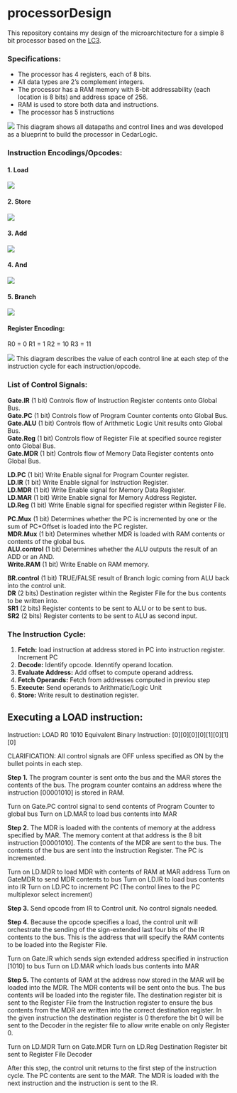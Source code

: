 # processorDesign

This repository contains my design of the microarchitecture for a simple 8 bit processor based on the [LC3][link1].

### Specifications:
* The processor has 4 registers, each of 8 bits.
* All data types are 2’s complement integers.
* The processor has a RAM memory with 8-bit addressability (each location is 8 bits)
and address space of 256.
* RAM is used to store both data and instructions.
* The processor has 5 instructions

<img src="images/blockDiagram.jpeg">
This diagram shows all datapaths and control lines and was developed as a blueprint to build the processor in CedarLogic.


### Instruction Encodings/Opcodes:
#### 1. Load
<img src="images/load.jpeg">


#### 2. Store
<img src="images/store.jpeg">

#### 3. Add
<img src="images/add.jpeg">

#### 4. And
<img src="images/and.jpeg">

#### 5. Branch
<img src="images/branch.jpeg">

#### Register Encoding: 
R0 = 0
R1 = 1
R2 = 10
R3 = 11

<img src="images/finiteStateDiagram.jpeg">
This diagram describes the value of each control line at each step of the instruction cycle for each instruction/opcode.

### List of Control Signals:
**Gate.IR** (1 bit) Controls flow of Instruction Register contents onto Global Bus.<br />
**Gate.PC** (1 bit) Controls flow of Program Counter contents onto Global Bus.<br />
**Gate.ALU** (1 bit) Controls flow of Arithmetic Logic Unit results onto Global Bus.<br />
**Gate.Reg** (1 bit) Controls flow of Register File at specified source register onto Global Bus.<br />
**Gate.MDR** (1 bit) Controls flow of Memory Data Register contents onto Global Bus.<br />

**LD.PC** (1 bit) Write Enable signal for Program Counter register. <br />
**LD.IR** (1 bit) Write Enable signal for Instruction Register. <br />
**LD.MDR** (1 bit) Write Enable signal for Memory Data Register.<br />
**LD.MAR** (1 bit) Write Enable signal for Memory Address Register.<br />
**LD.Reg** (1 bit) Write Enable signal for specified register within Register File. <br />

**PC.Mux** (1 bit) Determines whether the PC is incremented by one or the sum of PC+Offset is loaded into the PC register.<br />
**MDR.Mux** (1 bit) Determines whether MDR is loaded with RAM contents or contents of the global bus.<br />
**ALU.control** (1 bit) Determines whether the ALU outputs the result of an ADD or an AND.<br />
**Write.RAM** (1 bit) Write Enable on RAM memory. <br />

**BR.control** (1 bit) TRUE/FALSE result of Branch logic coming from ALU back into the control unit.<br />
**DR** (2 bits) Destination register within the Register File for the bus contents to be written into.<br />
**SR1** (2 bits) Register contents to be sent to ALU or to be sent to bus.<br />
**SR2** (2 bits) Register contents to be sent to ALU as second input.<br />

### The Instruction Cycle:
1. **Fetch:** load instruction at address stored in PC into instruction register. Increment PC 
2. **Decode:** Identify opcode. Idenntify operand location.
3. **Evaluate Address:** Add offset to compute operand address.
4. **Fetch Operands:** Fetch from addresses computed in previou step
5. **Execute:** Send operands to Arithmatic/Logic Unit
6. **Store:** Write result to destination register. 

## Executing a LOAD instruction:
Instruction: LOAD R0 1010
Equivalent Binary Instruction: [0][0][0][0][1][0][1][0]

CLARIFICATION: All control signals are OFF unless specified as ON by the bullet points in each step.

**Step 1.** 
The program counter is sent onto the bus and the MAR stores the contents of the bus. The program counter contains an address where the instruction [00001010] is stored in RAM.

Turn on Gate.PC control signal to send contents of Program Counter to global bus
Turn on LD.MAR to load bus contents into MAR

**Step 2.** 
The MDR is loaded with the contents of memory at the address specified by MAR. The memory content at that address is the 8 bit instruction [00001010]. The contents of the MDR are sent to the bus. The contents of the bus are sent into the Instruction Register. The PC is incremented.

Turn on LD.MDR to load MDR with contents of RAM at MAR address
Turn on GateMDR to send MDR contents to bus 
Turn on LD.IR to load bus contents into IR
Turn on LD.PC to increment PC (The control lines to the PC multiplexor select increment)

**Step 3.** 
Send opcode from IR to Control unit. No control signals needed.

**Step 4.**
Because the opcode specifies a load, the control unit will orchestrate the sending of the sign-extended last four bits of the IR contents to the bus. This is the address that will specify the RAM contents to be loaded into the Register File.

Turn on Gate.IR which sends sign extended address specified in instruction [1010] to bus
Turn on LD.MAR which loads bus contents into MAR

**Step 5.** 
The contents of RAM at the address now stored in the MAR will be loaded into the MDR. The MDR contents will be sent onto the bus. The bus contents will be loaded into the register file. The destination register bit is sent to the Register File from the Instruction register to ensure the bus contents from the MDR are written into the correct destination register. In the given instruction the destination register is 0 therefore the bit 0 will be sent to the Decoder in the register file to allow write enable on only Register 0. 

Turn on LD.MDR
Turn on Gate.MDR
Turn on LD.Reg
Destination Register bit sent to Register File Decoder

After this step, the control unit returns to the first step of the instruction cycle. The PC contents are sent to the MAR. The MDR is loaded with the next instruction and the instruction is sent to the IR. 


[link1]: https://github.com/chiragsakhuja/lc3tools
